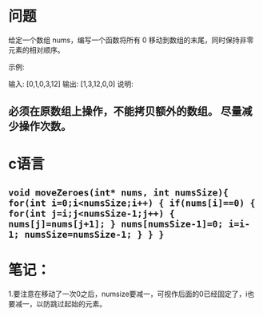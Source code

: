 # 问题
给定一个数组 nums，编写一个函数将所有 0 移动到数组的末尾，同时保持非零元素的相对顺序。

示例:

输入: [0,1,0,3,12]
输出: [1,3,12,0,0]
说明:

必须在原数组上操作，不能拷贝额外的数组。
尽量减少操作次数。
------------------------------
# c语言
`void moveZeroes(int* nums, int numsSize){
    for(int i=0;i<numsSize;i++)
    {
        if(nums[i]==0)
        {
            for(int j=i;j<numsSize-1;j++)
            {
                nums[j]=nums[j+1];
            }
            nums[numsSize-1]=0;
            i=i-1;
            numsSize=numsSize-1;
        }
    }
}`
-----------------
# 笔记：
1.要注意在移动了一次0之后，numsize要减一，可视作后面的0已经固定了，i也要减一，以防跳过起始的元素。
